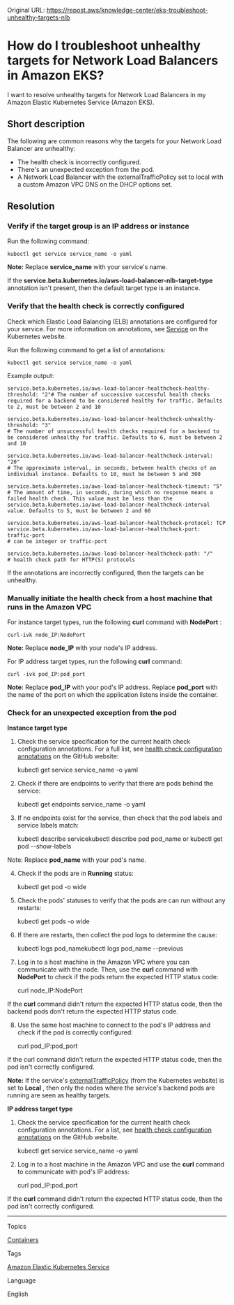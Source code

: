Original URL: <https://repost.aws/knowledge-center/eks-troubleshoot-unhealthy-targets-nlb>

# How do I troubleshoot unhealthy targets for Network Load Balancers in Amazon EKS?

I want to resolve unhealthy targets for Network Load Balancers in my Amazon Elastic Kubernetes Service (Amazon EKS).

## Short description

The following are common reasons why the targets for your Network Load Balancer are unhealthy:

  * The health check is incorrectly configured.
  * There's an unexpected exception from the pod.
  * A Network Load Balancer with the externalTrafficPolicy set to local with a custom Amazon VPC DNS on the DHCP options set. 



## Resolution

### Verify if the target group is an IP address or instance

Run the following command:
    
    
    kubectl get service service_name -o yaml

**Note:** Replace **service_name** with your service's name.

If the **service.beta.kubernetes.io/aws-load-balancer-nlb-target-type** annotation isn't present, then the default target type is an instance.

### Verify that the health check is correctly configured

Check which Elastic Load Balancing (ELB) annotations are configured for your service. For more information on annotations, see [Service](<https://kubernetes.io/docs/concepts/services-networking/service/#other-elb-annotations>) on the Kubernetes website.

Run the following command to get a list of annotations:
    
    
    kubectl get service service_name -o yaml

Example output:
    
    
    service.beta.kubernetes.io/aws-load-balancer-healthcheck-healthy-threshold: "2"# The number of successive successful health checks required for a backend to be considered healthy for traffic. Defaults to 2, must be between 2 and 10
    
    service.beta.kubernetes.io/aws-load-balancer-healthcheck-unhealthy-threshold: "3"
    # The number of unsuccessful health checks required for a backend to be considered unhealthy for traffic. Defaults to 6, must be between 2 and 10
    
    service.beta.kubernetes.io/aws-load-balancer-healthcheck-interval: "20"
    # The approximate interval, in seconds, between health checks of an individual instance. Defaults to 10, must be between 5 and 300
    
    service.beta.kubernetes.io/aws-load-balancer-healthcheck-timeout: "5"
    # The amount of time, in seconds, during which no response means a failed health check. This value must be less than the service.beta.kubernetes.io/aws-load-balancer-healthcheck-interval value. Defaults to 5, must be between 2 and 60
    
    service.beta.kubernetes.io/aws-load-balancer-healthcheck-protocol: TCP
    service.beta.kubernetes.io/aws-load-balancer-healthcheck-port: traffic-port
    # can be integer or traffic-port
    
    service.beta.kubernetes.io/aws-load-balancer-healthcheck-path: "/" 
    # health check path for HTTP(S) protocols
    

If the annotations are incorrectly configured, then the targets can be unhealthy.

### Manually initiate the health check from a host machine that runs in the Amazon VPC

For instance target types, run the following **curl** command with **NodePort** :
    
    
    curl-ivk node_IP:NodePort

**Note:** Replace **node_IP** with your node's IP address.

For IP address target types, run the following **curl** command:
    
    
    curl -ivk pod_IP:pod_port

**Note:** Replace **pod_IP** with your pod's IP address. Replace **pod_port** with the name of the port on which the application listens inside the container.

### Check for an unexpected exception from the pod

**Instance target type**

  1. Check the service specification for the current health check configuration annotations. For a full list, see [health check configuration annotations](<https://github.com/kubernetes/kubernetes/blob/297faec79a38d61d18aef7145e4d13c408dd63a2/staging/src/k8s.io/legacy-cloud-providers/aws/aws.go#L190-L223>) on the GitHub website:
    
        kubectl get service service_name -o yaml

  2. Check if there are endpoints to verify that there are pods behind the service:
    
        kubectl get endpoints service_name -o yaml

  3. If no endpoints exist for the service, then check that the pod labels and service labels match:
    
        kubectl describe servicekubectl describe pod pod_name or kubectl get pod --show-labels

Note: Replace **pod_name** with your pod's name.

  4. Check if the pods are in **Running** status:
    
        kubectl get pod -o wide

  5. Check the pods' statuses to verify that the pods are can run without any restarts:
    
        kubectl get pods -o wide

  6. If there are restarts, then collect the pod logs to determine the cause:
    
        kubectl logs pod_namekubectl logs pod_name --previous

  7. Log in to a host machine in the Amazon VPC where you can communicate with the node. Then, use the **curl** command with **NodePort** to check if the pods return the expected HTTP status code:
    
        curl node_IP:NodePort

If the **curl** command didn't return the expected HTTP status code, then the backend pods don't return the expected HTTP status code.

  8. Use the same host machine to connect to the pod's IP address and check if the pod is correctly configured:
    
        curl pod_IP:pod_port

If the curl command didn't return the expected HTTP status code, then the pod isn't correctly configured.




**Note:** If the service's [externalTrafficPolicy](<https://kubernetes.io/docs/tasks/access-application-cluster/create-external-load-balancer/#preserving-the-client-source-ip>) (from the Kubernetes website) is set to **Local** , then only the nodes where the service's backend pods are running are seen as healthy targets.

**IP address target type**

  1. Check the service specification for the current health check configuration annotations. For a list, see [health check configuration annotations](<https://github.com/kubernetes/kubernetes/blob/297faec79a38d61d18aef7145e4d13c408dd63a2/staging/src/k8s.io/legacy-cloud-providers/aws/aws.go#L190-L223>) on the GitHub website.
    
        kubectl get service service_name -o yaml

  2. Log in to a host machine in the Amazon VPC and use the **curl** command to communicate with pod's IP address:
    
        curl pod_IP:pod_port

If the **curl** command didn't return the expected HTTP status code, then the pod isn't correctly configured.




* * *

Topics

[Containers](<https://repost.aws/topics/TAgOdRefu6ShempO3dWPEofg/containers>)

Tags

[Amazon Elastic Kubernetes Service](<https://repost.aws/tags/TA4IvCeWI1TE66q4jEj4Z9zg/amazon-elastic-kubernetes-service>)

Language

English
